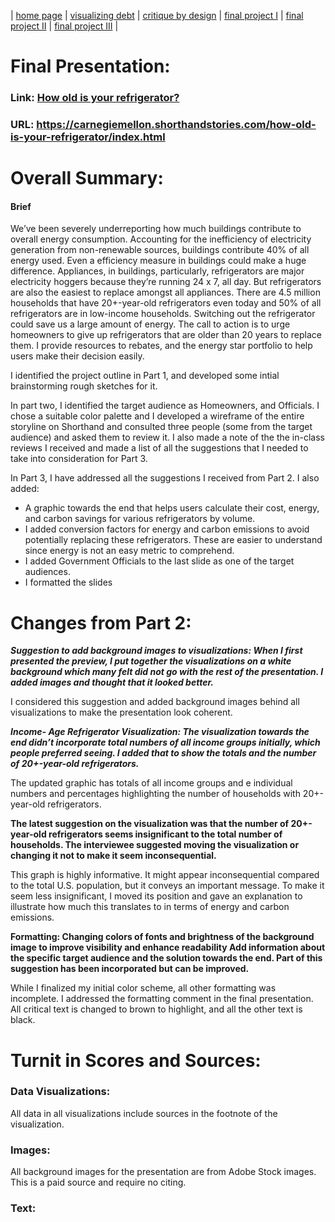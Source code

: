 | [home page](https://cmustudent.github.io/tswd-portfolio-templates/) | [visualizing debt](visualizing-government-debt) | [critique by design](critique-by-design) | [final project I](final-project-part-one) | [final project II](final-project-part-two) | [final project III](final-project-part-three) |

# Final Presentation:

### Link: [How old is your refrigerator?](https://carnegiemellon.shorthandstories.com/how-old-is-your-refrigerator/index.html)
### URL: https://carnegiemellon.shorthandstories.com/how-old-is-your-refrigerator/index.html

# Overall Summary:

#### Brief
We’ve been severely underreporting how much buildings contribute to overall energy consumption. Accounting for the inefficiency of electricity generation from non-renewable sources, buildings contribute 40% of all energy used. Even a efficiency measure in buildings could make a huge difference. Appliances, in buildings, particularly, refrigerators are major electricity hoggers because they’re running 24 x 7, all day. But refrigerators are also the easiest to replace amongst all appliances. There are 4.5 million households that have 20+-year-old refrigerators even today and 50% of all refrigerators are in low-income households. Switching out the refrigerator could save us a large amount of energy. The call to action is to urge homeowners to give up refrigerators that are older than 20 years to replace them. I provide resources to rebates, and the energy star portfolio to help users make their decision easily.

I identified the project outline in Part 1, and developed some intial brainstorming rough sketches for it. 

In part two, I identified the target audience as Homeowners, and Officials. I chose a suitable color palette and I developed a wireframe of the entire storyline on Shorthand and consulted three people (some from the target audience) and asked them to review it. I also made a note of the the in-class reviews I received and made a list of all the suggestions that I needed to take into consideration for Part 3.

In Part 3, I have addressed all the suggestions I received from Part 2. I also added:

- A graphic towards the end that helps users calculate their cost, energy, and carbon savings for various refrigerators by volume. 
- I added conversion factors for energy and carbon emissions to avoid potentially replacing these refrigerators. These are easier to understand since energy is not an easy metric to comprehend.
- I added Government Officials to the last slide as one of the target audiences. 
- I formatted the slides

# Changes from Part 2:
***Suggestion to add background images to visualizations: When I first presented the preview, I put together the visualizations on a white background which many felt did not go with the rest of the presentation. I added images and thought that it looked better.***

I considered this suggestion and added background images behind all visualizations to make the presentation look coherent.

***Income- Age Refrigerator Visualization:
The visualization towards the end didn’t incorporate total numbers of all income groups initially, which people preferred seeing. I added that to show the totals and the number of 20+-year-old refrigerators.***

The updated graphic has totals of all income groups and e individual numbers and percentages highlighting the number of households with 20+-year-old refrigerators. 

**The latest suggestion on the visualization was that the number of 20+-year-old refrigerators seems insignificant to the total number of households. The interviewee suggested moving the visualization or changing it not to make it seem inconsequential.**

This graph is highly informative. It might appear inconsequential compared to the total U.S. population, but it conveys an important message. To make it seem less insignificant, I moved its position and gave an explanation to illustrate how much this translates to in terms of energy and carbon emissions. 

**Formatting: Changing colors of fonts and brightness of the background image to improve visibility and enhance readability
Add information about the specific target audience and the solution towards the end. Part of this suggestion has been incorporated but can be improved.**

While I finalized my initial color scheme, all other formatting was incomplete. I addressed the formatting comment in the final presentation. All critical text is changed to brown to highlight, and all the other text is black.

# Turnit in Scores and Sources:

### Data Visualizations:
All data in all visualizations include sources in the footnote of the visualization.

### Images:
All background images for the presentation are from Adobe Stock images. This is a paid source and require no citing.

### Text: 




